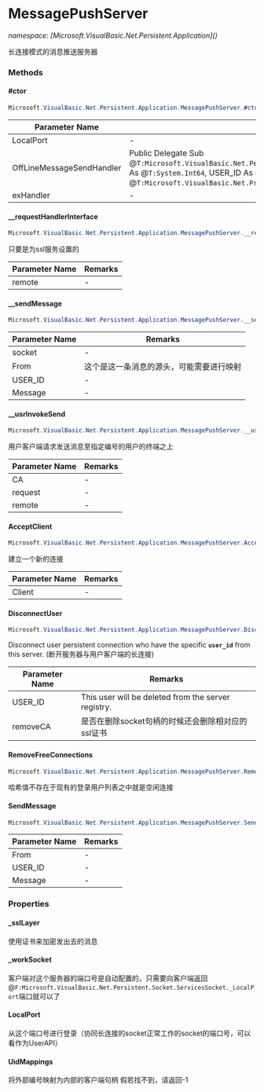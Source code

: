 ﻿# MessagePushServer
_namespace: [Microsoft.VisualBasic.Net.Persistent.Application](<a href="#" onClick="load('/docs/Microsoft.VisualBasic.Net.Persistent.Application/index.md')"></a>)_

长连接模式的消息推送服务器



### Methods

#### #ctor
```csharp
Microsoft.VisualBasic.Net.Persistent.Application.MessagePushServer.#ctor(System.Int32,Microsoft.VisualBasic.Net.Persistent.OffLineMessageSendHandler,Microsoft.VisualBasic.Net.Abstract.ExceptionHandler)
```


|Parameter Name|Remarks|
|--------------|-------|
|LocalPort|-|
|OffLineMessageSendHandler|Public Delegate Sub @``T:Microsoft.VisualBasic.Net.Persistent.OffLineMessageSendHandler``(FromUSER_ID As @``T:System.Int64``, USER_ID As @``T:System.Int64``, Message As @``T:Microsoft.VisualBasic.Net.Protocols.RequestStream``)|
|exHandler|-|


#### __requestHandlerInterface
```csharp
Microsoft.VisualBasic.Net.Persistent.Application.MessagePushServer.__requestHandlerInterface(System.Int64,Microsoft.VisualBasic.Net.Protocols.RequestStream,System.Net.IPEndPoint)
```
只要是为ssl服务设置的

|Parameter Name|Remarks|
|--------------|-------|
|remote|-|


#### __sendMessage
```csharp
Microsoft.VisualBasic.Net.Persistent.Application.MessagePushServer.__sendMessage(Microsoft.VisualBasic.Net.Persistent.Socket.WorkSocket,System.Int64,System.Int64,Microsoft.VisualBasic.Net.Protocols.RequestStream)
```


|Parameter Name|Remarks|
|--------------|-------|
|socket|-|
|From|这个是这一条消息的源头，可能需要进行映射|
|USER_ID|-|
|Message|-|


#### __usrInvokeSend
```csharp
Microsoft.VisualBasic.Net.Persistent.Application.MessagePushServer.__usrInvokeSend(System.Int64,Microsoft.VisualBasic.Net.Protocols.RequestStream,System.Net.IPEndPoint)
```
用户客户端请求发送消息至指定编号的用户的终端之上

|Parameter Name|Remarks|
|--------------|-------|
|CA|-|
|request|-|
|remote|-|


#### AcceptClient
```csharp
Microsoft.VisualBasic.Net.Persistent.Application.MessagePushServer.AcceptClient(Microsoft.VisualBasic.Net.Persistent.Socket.WorkSocket)
```
建立一个新的连接

|Parameter Name|Remarks|
|--------------|-------|
|Client|-|


#### DisconnectUser
```csharp
Microsoft.VisualBasic.Net.Persistent.Application.MessagePushServer.DisconnectUser(System.Int64,System.Boolean)
```
Disconnect user persistent connection who have the specific **`user_id`** from this server.
 (断开服务器与用户客户端的长连接)

|Parameter Name|Remarks|
|--------------|-------|
|USER_ID|This user will be deleted from the server registry.|
|removeCA|是否在删除socket句柄的时候还会删除相对应的ssl证书|


#### RemoveFreeConnections
```csharp
Microsoft.VisualBasic.Net.Persistent.Application.MessagePushServer.RemoveFreeConnections
```
哈希值不存在于现有的登录用户列表之中就是空闲连接

#### SendMessage
```csharp
Microsoft.VisualBasic.Net.Persistent.Application.MessagePushServer.SendMessage(System.Int64,System.Int64,Microsoft.VisualBasic.Net.Protocols.RequestStream)
```


|Parameter Name|Remarks|
|--------------|-------|
|From|-|
|USER_ID|-|
|Message|-|



### Properties

#### _sslLayer
使用证书来加密发出去的消息
#### _workSocket
客户端对这个服务器的端口号是自动配置的，只需要向客户端返回@``F:Microsoft.VisualBasic.Net.Persistent.Socket.ServicesSocket._LocalPort``端口就可以了
#### LocalPort
从这个端口号进行登录（协同长连接的socket正常工作的socket的端口号，可以看作为UserAPI）
#### UidMappings
将外部编号映射为内部的客户端句柄
 假若找不到，请返回-1

